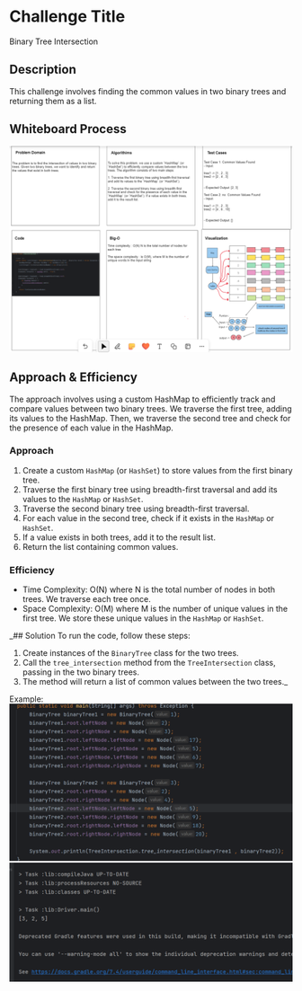 # Challenge Title
Binary Tree Intersection

## Description
This challenge involves finding the common values in two binary trees and returning them as a list.

## Whiteboard Process
![Whiteboard](../../assets/Screenshot%202023-11-08%20225038.png)

## Approach & Efficiency
The approach involves using a custom HashMap to efficiently track and compare values between two binary trees. We traverse the first tree, adding its values to the HashMap. Then, we traverse the second tree and check for the presence of each value in the HashMap.

### Approach
1. Create a custom `HashMap` (or `HashSet`) to store values from the first binary tree.
2. Traverse the first binary tree using breadth-first traversal and add its values to the `HashMap` or `HashSet`.
3. Traverse the second binary tree using breadth-first traversal.
4. For each value in the second tree, check if it exists in the `HashMap` or `HashSet`.
5. If a value exists in both trees, add it to the result list.
6. Return the list containing common values.

### Efficiency
- Time Complexity: O(N) where N is the total number of nodes in both trees. We traverse each tree once.
- Space Complexity: O(M) where M is the number of unique values in the first tree. We store these unique values in the `HashMap` or `HashSet`.

_## Solution
To run the code, follow these steps:

1. Create instances of the `BinaryTree` class for the two trees.
2. Call the `tree_intersection` method from the `TreeIntersection` class, passing in the two binary trees.
3. The method will return a list of common values between the two trees._

Example:
![example input](../../assets/Screenshot%202023-11-08%20221435.png)
![example output](../../assets/Screenshot%202023-11-08%20222136.png)